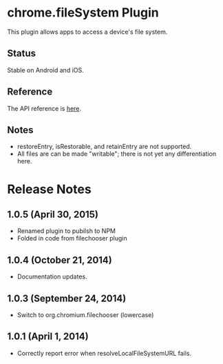 # chrome.fileSystem Plugin

This plugin allows apps to access a device's file system.

## Status

Stable on Android and iOS.

## Reference

The API reference is [here](http://developer.chrome.com/apps/fileSystem.html).

## Notes

* restoreEntry, isRestorable, and retainEntry are not supported.
* All files are can be made "writable"; there is not yet any differentiation here.

# Release Notes

## 1.0.5 (April 30, 2015)
- Renamed plugin to pubilsh to NPM
- Folded in code from filechooser plugin

## 1.0.4 (October 21, 2014)
- Documentation updates.

## 1.0.3 (September 24, 2014)
- Switch to org.chromium.filechooser (lowercase)

## 1.0.1 (April 1, 2014)
- Correctly report error when resolveLocalFileSystemURL fails.

